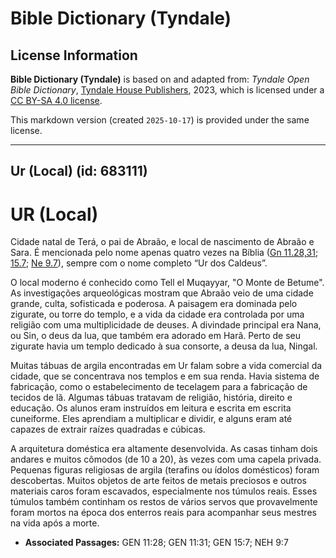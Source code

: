 # Bible Dictionary (Tyndale)

## License Information

**Bible Dictionary (Tyndale)** is based on and adapted from: _Tyndale Open Bible Dictionary_, [Tyndale House Publishers](https://tyndaleopenresources.com/), 2023, which is licensed under a [CC BY-SA 4.0 license](https://creativecommons.org/licenses/by-sa/4.0/legalcode.en).

This markdown version (created `2025-10-17`) is provided under the same license.



--------------------------------

## Ur (Local) (id: 683111)

UR (Local)
==========

Cidade natal de Terá, o pai de Abraão, e local de nascimento de Abraão e Sara. É mencionada pelo nome apenas quatro vezes na Bíblia ([Gn 11\.28,31](https://ref.ly/Gen11:28,Gen11:31); [15\.7](https://ref.ly/Gen15:7); [Ne 9\.7](https://ref.ly/Neh9:7)), sempre com o nome completo “Ur dos Caldeus”.

O local moderno é conhecido como Tell el Muqayyar, "O Monte de Betume". As investigações arqueológicas mostram que Abraão veio de uma cidade grande, culta, sofisticada e poderosa. A paisagem era dominada pelo zigurate, ou torre do templo, e a vida da cidade era controlada por uma religião com uma multiplicidade de deuses. A divindade principal era Nana, ou Sin, o deus da lua, que também era adorado em Harã. Perto de seu zigurate havia um templo dedicado à sua consorte, a deusa da lua, Ningal.

Muitas tábuas de argila encontradas em Ur falam sobre a vida comercial da cidade, que se concentrava nos templos e em sua renda. Havia sistema de fabricação, como o estabelecimento de tecelagem para a fabricação de tecidos de lã. Algumas tábuas tratavam de religião, história, direito e educação. Os alunos eram instruídos em leitura e escrita em escrita cuneiforme. Eles aprendiam a multiplicar e dividir, e alguns eram até capazes de extrair raízes quadradas e cúbicas.

A arquitetura doméstica era altamente desenvolvida. As casas tinham dois andares e muitos cômodos (de 10 a 20\), às vezes com uma capela privada. Pequenas figuras religiosas de argila (terafins ou ídolos domésticos) foram descobertas. Muitos objetos de arte feitos de metais preciosos e outros materiais caros foram escavados, especialmente nos túmulos reais. Esses túmulos também continham os restos de vários servos que provavelmente foram mortos na época dos enterros reais para acompanhar seus mestres na vida após a morte.

* **Associated Passages:** GEN 11:28; GEN 11:31; GEN 15:7; NEH 9:7

